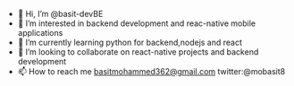 - 👋 Hi, I’m @basit-devBE
- 👀 I’m interested in backend development and reac-native mobile applications
- 🌱 I’m currently learning python for backend,nodejs and react
- 💞️ I’m looking to collaborate on react-native projects and backend development
- 📫 How to reach me basitmohammed362@gmail.com 
                     twitter:@mobasit8

<!---
basit-devBE/basit-devBE is a ✨ special ✨ repository because its `README.md` (this file) appears on your GitHub profile.
You can click the Preview link to take a look at your changes.
--->

